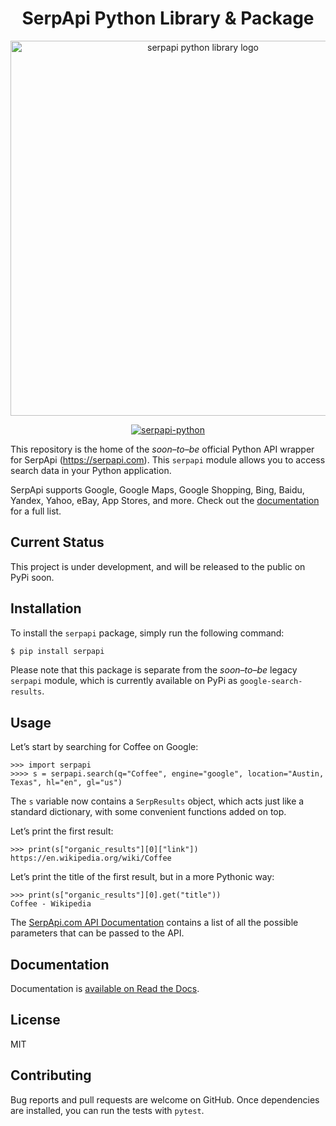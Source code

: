 <div align="center">
<h1 align="center">SerpApi Python Library & Package</h1>
  <img src="https://user-images.githubusercontent.com/78694043/233921372-bb57c347-9005-4b59-8f09-993698a87eb6.svg" width="600" alt="serpapi python library logo">

  <!-- <a href="https://badge.fury.io/py/serpapi-python">![Package](https://badge.fury.io/py/serpapi.svg)</a>
  <a href="https://pepy.tech/project/serpapi-python">![Downloads](https://static.pepy.tech/personalized-badge/serpapi?period=month&units=international_system&left_color=grey&right_color=brightgreen&left_text=Downloads)</a>  -->
  [![serpapi-python](https://github.com/serpapi/serpapi-python/actions/workflows/ci.yml/badge.svg)](https://github.com/serpapi/serpapi-python/actions/workflows/ci.yml)
</div>

This repository is the home of the *soon–to–be* official Python API wrapper for SerpApi (https://serpapi.com). This `serpapi` module allows you to access search data in your Python application.

SerpApi supports Google, Google Maps, Google Shopping, Bing, Baidu, Yandex, Yahoo, eBay, App Stores, and more. Check out the [documentation](https://serpapi.com/search-api) for a full list.

## Current Status

This project is under development, and will be released to the public on PyPi soon.

## Installation

To install the `serpapi` package, simply run the following command:

```sh
$ pip install serpapi
```

Please note that this package is separate from the *soon–to–be* legacy `serpapi` module, which is currently available on PyPi as `google-search-results`.

## Usage

Let’s start by searching for Coffee on Google:

    >>> import serpapi
    >>>> s = serpapi.search(q="Coffee", engine="google", location="Austin, Texas", hl="en", gl="us")

The `s` variable now contains a `SerpResults` object, which acts just like a standard dictionary, with some convenient functions added on top.

Let’s print the first result:

    >>> print(s["organic_results"][0]["link"])
    https://en.wikipedia.org/wiki/Coffee

Let’s print the title of the first result, but in a more Pythonic way:

    >>> print(s["organic_results"][0].get("title"))
    Coffee - Wikipedia

The [SerpApi.com API Documentation](https://serpapi.com/search-api) contains a list of all the possible parameters that can be passed to the API.

## Documentation

Documentation is [available on Read the Docs](https://serpapi-python.readthedocs.io/en/latest/).

## License

MIT

## Contributing

Bug reports and pull requests are welcome on GitHub. Once dependencies are installed, you can run the tests with `pytest`.
